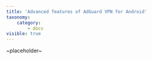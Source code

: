 ```yaml
---
title: 'Advanced features of AdGuard VPN for Android'
taxonomy:
    category:
        - docs
visible: true
---
```


~placeholder~